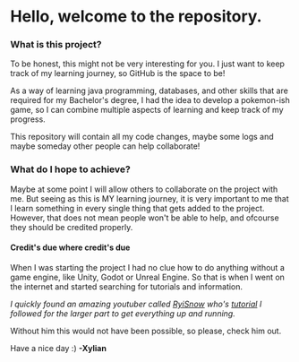 <H1>Hello, welcome to the repository.</H1>
<h3>What is this project?</h3>
To be honest, this might not be very interesting for you.
I just want to keep track of my learning journey, so GitHub is the space to be!

As a way of learning java programming, databases, and other skills that are required for my Bachelor's degree, I had the idea to develop a pokemon-ish game, so I can combine multiple aspects of learning and keep track of my progress.

This repository will contain all my code changes, maybe some logs and maybe someday other people can help collaborate!

<h3>What do I hope to achieve?</h3>
Maybe at some point I will allow others to collaborate on the project with me.
But seeing as this is MY learning journey, it is very important to me that I learn something in every single thing that gets added to the project.
However, that does not mean people won't be able to help, and ofcourse they should be credited properly.

<h4>Credit's due where credit's due</h4>
When I was starting the project I had no clue how to do anything without a game engine, like Unity, Godot or Unreal Engine. So that is when I went on the internet and started searching for tutorials and information. 

*I quickly found an amazing youtuber called [RyiSnow](https://www.youtube.com/@RyiSnow) who's [tutorial](https://www.youtube.com/watch?v=om59cwR7psI&list=PL_QPQmz5C6WUF-pOQDsbsKbaBZqXj4qSq) I followed for the larger part to get everything up and running.*

Without him this would not have been possible, so please, check him out. 


Have a nice day :) 
<strong>-Xylian</strong>
